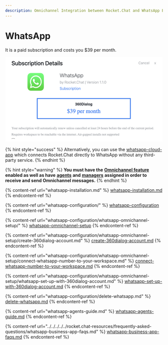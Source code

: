```yaml
---
description: Omnichannel Integration between Rocket.Chat and WhatsApp Business.
---
```


# WhatsApp

It is a paid subscription and costs you $39 per month.

![](<../../../../../.gitbook/assets/image (641) (1) (1) (1) (1) (1).png>)

{% hint style="success" %}
Alternatively, you can use the [whatsapp-cloud-app](../whatsapp-cloud-app/ "mention") which connects Rocket.Chat directly to WhatsApp without any third-party service.
{% endhint %}

{% hint style="warning" %}
**You must have the** [**Omnichannel feature**](../../../../../use-rocket.chat/workspace-administration/settings/omnichannel-admins-guide/) **enabled as well as have** [**agents**](https://docs.rocket.chat/guides/omnichannel/agents) **and** [**managers**](https://docs.rocket.chat/guides/omnichannel/managers) **assigned in order to receive and send Omnichannel messages.**
{% endhint %}

{% content-ref url="whatsapp-installation.md" %}
[whatsapp-installation.md](whatsapp-installation.md)
{% endcontent-ref %}

{% content-ref url="whatsapp-configuration/" %}
[whatsapp-configuration](whatsapp-configuration/)
{% endcontent-ref %}

{% content-ref url="whatsapp-configuration/whatsapp-omnichannel-setup/" %}
[whatsapp-omnichannel-setup](whatsapp-configuration/whatsapp-omnichannel-setup/)
{% endcontent-ref %}

{% content-ref url="whatsapp-configuration/whatsapp-omnichannel-setup/create-360dialog-account.md" %}
[create-360dialog-account.md](whatsapp-configuration/whatsapp-omnichannel-setup/create-360dialog-account.md)
{% endcontent-ref %}

{% content-ref url="whatsapp-configuration/whatsapp-omnichannel-setup/connect-whatsapp-number-to-your-workspace.md" %}
[connect-whatsapp-number-to-your-workspace.md](whatsapp-configuration/whatsapp-omnichannel-setup/connect-whatsapp-number-to-your-workspace.md)
{% endcontent-ref %}

{% content-ref url="whatsapp-configuration/whatsapp-omnichannel-setup/whatsapp-set-up-with-360dialog-account.md" %}
[whatsapp-set-up-with-360dialog-account.md](whatsapp-configuration/whatsapp-omnichannel-setup/whatsapp-set-up-with-360dialog-account.md)
{% endcontent-ref %}

{% content-ref url="whatsapp-configuration/delete-whatsapp.md" %}
[delete-whatsapp.md](whatsapp-configuration/delete-whatsapp.md)
{% endcontent-ref %}

{% content-ref url="whatsapp-agents-guide.md" %}
[whatsapp-agents-guide.md](whatsapp-agents-guide.md)
{% endcontent-ref %}

{% content-ref url="../../../../../rocket.chat-resources/frequently-asked-questions/whatsapp-business-app-faqs.md" %}
[whatsapp-business-app-faqs.md](../../../../../rocket.chat-resources/frequently-asked-questions/whatsapp-business-app-faqs.md)
{% endcontent-ref %}
